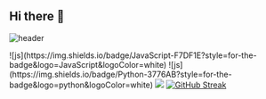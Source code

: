 ## Hi there 👋

![header](https://capsule-render.vercel.app/api?type=slice)
<!---<img src="https://capsule-render.vercel.app/api?type=waving&color=BDBDC8&height=150&section=header" /> ---!>

![js](https://img.shields.io/badge/JavaScript-F7DF1E?style=for-the-badge&logo=JavaScript&logoColor=white)
![js](https://img.shields.io/badge/Python-3776AB?style=for-the-badge&logo=python&logoColor=white)
<img src="https://capsule-render.vercel.app/api?type=waving&color=BDBDC8&height=150&section=footer" />
<a href="https://git.io/streak-stats"><img src="https://streak-stats.demolab.com?user=leewonho0987&theme=whatsapp-dark2&border_radius=6&locale=ko&date_format=%5BY.%5Dn.j" alt="GitHub Streak" /></a>
